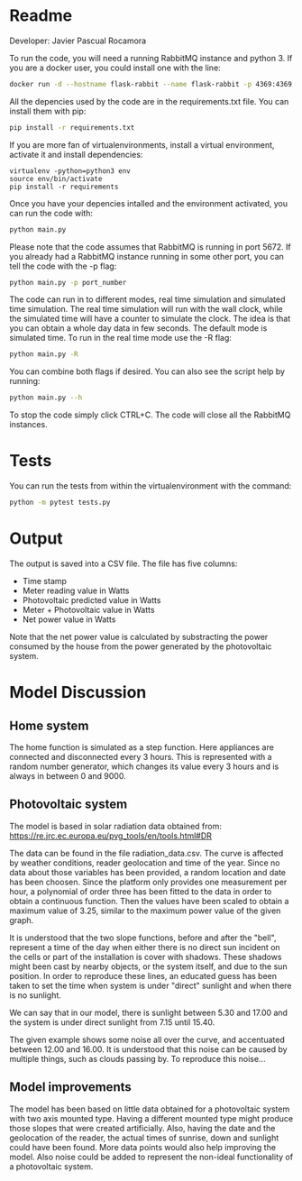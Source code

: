# Readme
Developer: Javier Pascual Rocamora

To run the code, you will need a running RabbitMQ instance and python 3.
If you are a docker user, you could install one with the line:
```sh
docker run -d --hostname flask-rabbit --name flask-rabbit -p 4369:4369 -p 5671:5671 -p 5672:5672 rabbitmq:3
```

All the depencies used by the code are in the requirements.txt file.
You can install them with pip:
```bash
pip install -r requirements.txt
```

If you are more fan of virtualenvironments, install a virtual environment, activate it and install dependencies:
```
virtualenv -python=python3 env
source env/bin/activate
pip install -r requirements
```

Once you have your depencies intalled and the environment activated, you can run the code with:
```bash
python main.py
```

Please note that the code assumes that RabbitMQ is running in port 5672. If you already had a RabbitMQ instance running in some other port, you can tell the code with the -p flag:
```bash
python main.py -p port_number
```

The code can run in to different modes, real time simulation and simulated time simulation.
The real time simulation will run with the wall clock, while the simulated time will have a counter to simulate the clock.
The idea is that you can obtain a whole day data in few seconds. The default mode is simulated time. To run in the real time mode use the -R flag:
```bash
python main.py -R
```

You can combine both flags if desired. You can also see the script help by running:
```bash
python main.py --h
```

To stop the code simply click CTRL+C. The code will close all the RabbitMQ instances.

# Tests
You can run the tests from within the virtualenvironment with the command:
```bash
python -m pytest tests.py
```

# Output
The output is saved into a CSV file. The file has five columns:

* Time stamp
* Meter reading value in Watts
* Photovoltaic predicted value in Watts
* Meter + Photovoltaic value in Watts
* Net power value in Watts

Note that the net power value is calculated by substracting the power consumed by the house from the power generated by the photovoltaic system.


# Model Discussion

## Home system
The home function is simulated as a step function. Here appliances are connected and disconnected every 3 hours.
This is represented with a random number generator, which changes its value every 3 hours and is always in between 0 and 9000.

## Photovoltaic system
The model is based in solar radiation data obtained from:
https://re.jrc.ec.europa.eu/pvg_tools/en/tools.html#DR

The data can be found in the file radiation_data.csv.
The curve is affected by weather conditions, reader geolocation and time of the year.
Since no data about those variables has been provided, a random location and date has been choosen.
Since the platform only provides one measurement per hour, a polynomial of order three has been fitted to the data in order to obtain a continuous function.
Then the values have been scaled to obtain a maximum value of 3.25, similar to the maximum power value of the given graph.

It is understood that the two slope functions, before and after the "bell", represent a time of the day when either there is no direct sun incident on the cells or part of the installation is cover with shadows.
These shadows might been cast by nearby objects, or the system itself, and due to the sun position.
In order to reproduce these lines, an educated guess has been taken to set the time when system is under "direct" sunlight and when there is no sunlight.

We can say that in our model, there is sunlight between 5.30 and 17.00 and the system is under direct sunlight from 7.15 until 15.40.

The given example shows some noise all over the curve, and accentuated between 12.00 and 16.00. It is understood that this noise can be caused by multiple things, such as clouds passing by.
To reproduce this noise...

## Model improvements
The model has been based on little data obtained for a photovoltaic system with two axis mounted type. 
Having a different mounted type might produce those slopes that were created artificially.
Also, having the date and the geolocation of the reader, the actual times of sunrise, down and sunlight could have been found.
More data points would also help improving the model.
Also noise could be added to represent the non-ideal functionality of a photovoltaic system.